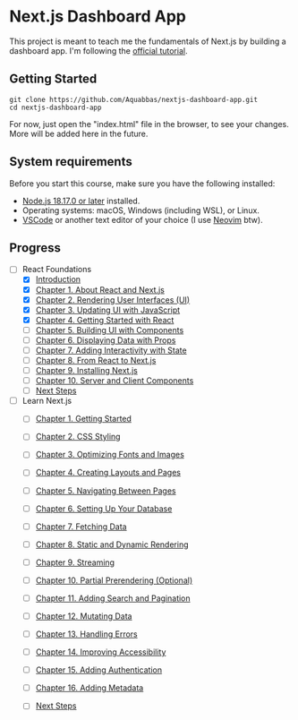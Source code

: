 # Next.js Dashboard App
This project is meant to teach me the fundamentals of Next.js by building a dashboard app. I'm following the [official tutorial](https://nextjs.org/learn?utm_source=next-site&utm_medium=homepage-cta&utm_campaign=home).


## Getting Started
```
git clone https://github.com/Aquabbas/nextjs-dashboard-app.git
cd nextjs-dashboard-app
```
For now, just open the "index.html" file in the browser, to see your changes. More will be added here in the future.


## System requirements 
Before you start this course, make sure you have the following installed:
- [Node.js 18.17.0 or later](https://nodejs.org/en) installed.
- Operating systems: macOS, Windows (including WSL), or Linux.
- [VSCode](https://vscodium.com) or another text editor of your choice (I use [Neovim](https://neovim.io) btw).

## Progress
- [ ] React Foundations
	- [x] [Introduction](https://nextjs.org/learn/react-foundations)
	- [x] [Chapter 1. About React and Next.js](https://nextjs.org/learn/react-foundations/what-is-react-and-nextjs)
	- [x] [Chapter 2. Rendering User Interfaces (UI)](https://nextjs.org/learn/react-foundations/rendering-ui)
	- [x] [Chapter 3. Updating UI with JavaScript](https://nextjs.org/learn/react-foundations/updating-ui-with-javascript)
	- [x] [Chapter 4. Getting Started with React](https://nextjs.org/learn/react-foundations/getting-started-with-react)
	- [ ] [Chapter 5. Building UI with Components](https://nextjs.org/learn/react-foundations/building-ui-with-components)
	- [ ] [Chapter 6. Displaying Data with Props](https://nextjs.org/learn/react-foundations/displaying-data-with-props)
	- [ ] [Chapter 7. Adding Interactivity with State](https://nextjs.org/learn/react-foundations/updating-state)
	- [ ] [Chapter 8. From React to Next.js](https://nextjs.org/learn/react-foundations/from-react-to-nextjs)
	- [ ] [Chapter 9. Installing Next.js](https://nextjs.org/learn/react-foundations/installation)
	- [ ] [Chapter 10. Server and Client Components](https://nextjs.org/learn/react-foundations/server-and-client-components)
	- [ ] [Next Steps](https://nextjs.org/learn/react-foundations/next-steps)
- [ ] Learn Next.js
	- [ ] [Chapter 1. Getting Started](https://nextjs.org/learn/dashboard-app/getting-started)
	- [ ] [Chapter 2. CSS Styling](https://nextjs.org/learn/dashboard-app/css-styling)
	- [ ] [Chapter 3. Optimizing Fonts and Images](https://nextjs.org/learn/dashboard-app/optimizing-fonts-images)
	- [ ] [Chapter 4. Creating Layouts and Pages](https://nextjs.org/learn/dashboard-app/creating-layouts-and-pages)
	- [ ] [Chapter 5. Navigating Between Pages](https://nextjs.org/learn/dashboard-app/navigating-between-pages)
	- [ ] [Chapter 6. Setting Up Your Database](https://nextjs.org/learn/dashboard-app/setting-up-your-database)
	- [ ] [Chapter 7. Fetching Data](https://nextjs.org/learn/dashboard-app/fetching-data)
	- [ ] [Chapter 8. Static and Dynamic Rendering](https://nextjs.org/learn/dashboard-app/static-and-dynamic-rendering)
	- [ ] [Chapter 9. Streaming](https://nextjs.org/learn/dashboard-app/streaming)
	- [ ] [Chapter 10. Partial Prerendering (Optional)](https://nextjs.org/learn/dashboard-app/partial-prerendering)
	- [ ] [Chapter 11. Adding Search and Pagination](https://nextjs.org/learn/dashboard-app/adding-search-and-pagination)
	- [ ] [Chapter 12. Mutating Data](https://nextjs.org/learn/dashboard-app/mutating-data)
	- [ ] [Chapter 13. Handling Errors](https://nextjs.org/learn/dashboard-app/error-handling)
	- [ ] [Chapter 14. Improving Accessibility](https://nextjs.org/learn/dashboard-app/improving-accessibility)
	- [ ] [Chapter 15. Adding Authentication](https://nextjs.org/learn/dashboard-app/adding-authentication)
	- [ ] [Chapter 16. Adding Metadata](https://nextjs.org/learn/dashboard-app/adding-metadata)
	- [ ] [Next Steps](https://nextjs.org/learn/dashboard-app/next-steps)










